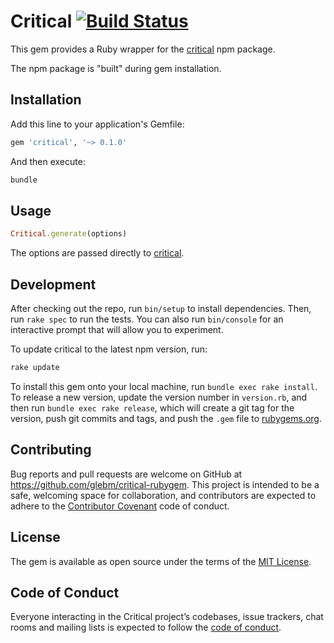 # Critical [![Build Status](https://travis-ci.org/glebm/critical-rubygem.svg?branch=master)](https://travis-ci.org/glebm/critical-rubygem)

This gem provides a Ruby wrapper for the [critical] npm package.

The npm package is "built" during gem installation.

## Installation

Add this line to your application's Gemfile:

```ruby
gem 'critical', '~> 0.1.0'
```

And then execute:

```bash
bundle
```

## Usage

```ruby
Critical.generate(options)
```

The options are passed directly to [critical].

## Development

After checking out the repo, run `bin/setup` to install dependencies.
Then, run `rake spec` to run the tests.
You can also run `bin/console` for an interactive prompt that will allow you
to experiment.

To update critical to the latest npm version, run:

```bash
rake update
```

To install this gem onto your local machine, run `bundle exec rake install`.
To release a new version, update the version number in `version.rb`,
and then run `bundle exec rake release`, which will create a git tag
for the version, push git commits and tags,
and push the `.gem` file to [rubygems.org](https://rubygems.org).

## Contributing

Bug reports and pull requests are welcome on GitHub
at https://github.com/glebm/critical-rubygem. This project is intended to be a
safe, welcoming space for collaboration, and contributors are expected to adhere
to the [Contributor Covenant](http://contributor-covenant.org) code of conduct.

## License

The gem is available as open source under the terms of
the [MIT License](http://opensource.org/licenses/MIT).

## Code of Conduct

Everyone interacting in the Critical project’s codebases, issue trackers,
chat rooms and mailing lists is expected to follow the [code of conduct].


[critical]: https://github.com/addyosmani/critical
[code of conduct]: https://github.com/glebm/critical-rubygem/blob/master/CODE_OF_CONDUCT.md 
